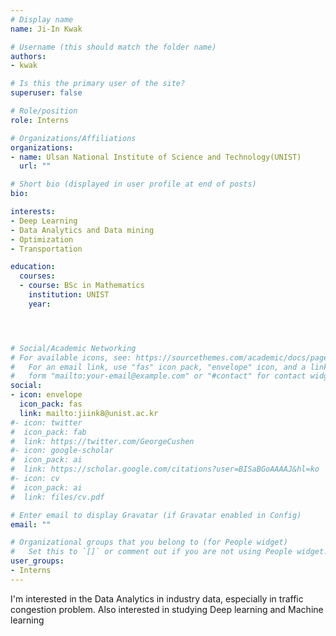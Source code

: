```yaml
---
# Display name
name: Ji-In Kwak

# Username (this should match the folder name)
authors:
- kwak

# Is this the primary user of the site?
superuser: false

# Role/position
role: Interns

# Organizations/Affiliations
organizations:
- name: Ulsan National Institute of Science and Technology(UNIST)
  url: ""

# Short bio (displayed in user profile at end of posts)
bio: 

interests:
- Deep Learning
- Data Analytics and Data mining
- Optimization
- Transportation

education:
  courses:
  - course: BSc in Mathematics
    institution: UNIST
    year: 




# Social/Academic Networking
# For available icons, see: https://sourcethemes.com/academic/docs/page-builder/#icons
#   For an email link, use "fas" icon pack, "envelope" icon, and a link in the
#   form "mailto:your-email@example.com" or "#contact" for contact widget.
social:
- icon: envelope
  icon_pack: fas
  link: mailto:jiink8@unist.ac.kr
#- icon: twitter
#  icon_pack: fab
#  link: https://twitter.com/GeorgeCushen
#- icon: google-scholar
#  icon_pack: ai
#  link: https://scholar.google.com/citations?user=BISaBGoAAAAJ&hl=ko
#- icon: cv
#  icon_pack: ai
#  link: files/cv.pdf

# Enter email to display Gravatar (if Gravatar enabled in Config)
email: ""

# Organizational groups that you belong to (for People widget)
#   Set this to `[]` or comment out if you are not using People widget.
user_groups:
- Interns
---
```


I'm interested in the Data Analytics in industry data, especially in traffic congestion problem. Also interested in studying Deep learning and Machine learning
